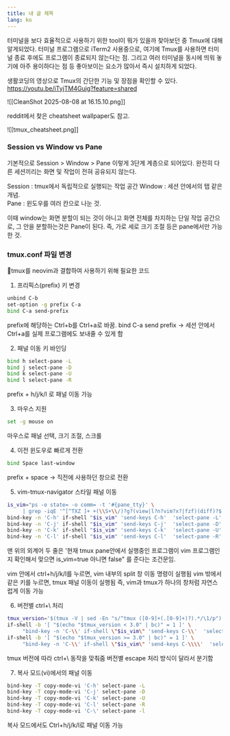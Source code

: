 ```yaml
---
title: 내 글 제목
lang: ko
---
```


터미널을 보다 효율적으로 사용하기 위한 tool이 뭐가 있을까 찾아보던 중 Tmux에 대해 알게되었다.  터미널 프로그램으로 iTerm2 사용중으로, 여기에 Tmux를 사용하면 터미널 종료 후에도 프로그램이 종료되지 않는다는 점.  그리고 여러 터미널을 동시에 띄워 놓기에 아주 용이하다는 점 등 좋아보이는 요소가 많아서 즉시 설치하게 되었다. 

생활코딩의 영상으로 Tmux의 간단한 기능 및 장점을 확인할 수 있다. 
https://youtu.be/iTyjTM4Gujg?feature=shared 


![[CleanShot 2025-08-08 at 16.15.10.png]]


reddit에서 찾은 cheatsheet wallpaper도 참고. 

![[tmux_cheatsheet.png]]


### Session vs Window vs Pane
기본적으로 Session > Window > Pane 이렇게 3단계 계층으로 되어있다.
완전히 다른 세션끼리는 화면 및 작업이 전혀 공유되지 않는다. 

Session : tmux에서 독립적으로 실행되는 작업 공간 
Window : 세션 안에서의 탭 같은 개념.  
Pane : 윈도우를 여러 칸으로 나눈 것. 

이때 window는 화면 분할이 되는 것이 아니고 화면 전체를 차지하는 단일 작업 공간으로, 그 안을 분할하는것은 Pane이 된다. 즉, 가로 세로 크기 조절 등은 pane에서만 가능한 것. 


### tmux.conf 파일 변경 

tmux를 neovim과 결합하여 사용하기 위해 필요한 코드 

1. 프리픽스(prefix) 키 변경 

```bash
unbind C-b
set-option -g prefix C-a
bind C-a send-prefix
```

prefix에 해당하는 Ctrl+b를 Ctrl+a로 바꿈.
bind C-a send prefix -> 세션 안에서 Ctrl+a를 실제 프로그램에도 보내줄 수 있게 함 


2. 패널 이동 키 바인딩 

```bash
bind h select-pane -L
bind j select-pane -D
bind k select-pane -U
bind l select-pane -R
```

prefix + h/j/k/l 로 패널 이동 가능

3. 마우스 지원
```bash
set -g mouse on
```
마우스로 패널 선택, 크기 조절, 스크롤

4. 이전 윈도우로 빠르게 전환
```bash
bind Space last-window
```
prefix + space -> 직전에 사용하던 창으로 전환

5. vim-tmux-navigator 스타일 패널 이동 
```bash
is_vim="ps -o state= -o comm= -t '#{pane_tty}' \
     | grep -iqE '^[^TXZ ]+ +(\\S+\\/)?g?(view|l?n?vim?x?|fzf)(diff)?$'"
bind-key -n 'C-h' if-shell "$is_vim" 'send-keys C-h'  'select-pane -L'
bind-key -n 'C-j' if-shell "$is_vim" 'send-keys C-j'  'select-pane -D'
bind-key -n 'C-k' if-shell "$is_vim" 'send-keys C-k'  'select-pane -U'
bind-key -n 'C-l' if-shell "$is_vim" 'send-keys C-l'  'select-pane -R'
```

맨 위의 외계어 두 줄은 '현재 tmux pane안에서 실행중인 프로그램이 vim 프로그램인지 확인해서 맞으면 is_vim=true 아니면 false" 를 준다는 조건문임. 

vim 안에서 ctrl+h/j/k/l를 누르면, vim 내부의 split 창 이동 명령이 실행됨 
vim 밖에서 같은 키를 누르면, tmux 패널 이동이 실행됨 
즉, vim과 tmux가 하나의 창처럼 자연스럽게 이동 가능 


6. 버전별 ctrl+\ 처리
```bash
tmux_version='$(tmux -V | sed -En "s/^tmux ([0-9]+(.[0-9]+)?).*/\1/p")'
if-shell -b '[ "$(echo "$tmux_version < 3.0" | bc)" = 1 ]' \
     "bind-key -n 'C-\\' if-shell \"$is_vim\" 'send-keys C-\\'  'select-pane -l'"
if-shell -b '[ "$(echo "$tmux_version >= 3.0" | bc)" = 1 ]' \
     "bind-key -n 'C-\\' if-shell \"$is_vim\" 'send-keys C-\\\\'  'select-pane -l'"
```

tmux 버전에 따라 ctrl+\ 동작을 맞춰줌 
버전별 escape 처리 방식이 달라서 분기함 

7. 복사 모드(vi)에서의 패널 이동 
```bash
bind-key -T copy-mode-vi 'C-h' select-pane -L
bind-key -T copy-mode-vi 'C-j' select-pane -D
bind-key -T copy-mode-vi 'C-k' select-pane -U
bind-key -T copy-mode-vi 'C-l' select-pane -R
bind-key -T copy-mode-vi 'C-\' select-pane -l
```

복사 모드에서도 Ctrl+h/j/k/l로 패널 이동 가능 


